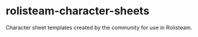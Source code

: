 # rolisteam-character-sheets
 Character sheet templates created by the community for use in Rolisteam.
